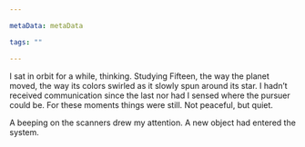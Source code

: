```yaml
---

metaData: metaData

tags: ""

---
```


I sat in orbit for a while, thinking. Studying Fifteen, the way the planet moved, the way its colors swirled as it slowly spun around its star. I hadn’t received communication since the last nor had I sensed where the pursuer could be. For these moments things were still. Not peaceful, but quiet. 

A beeping on the scanners drew my attention. A new object had entered the system.